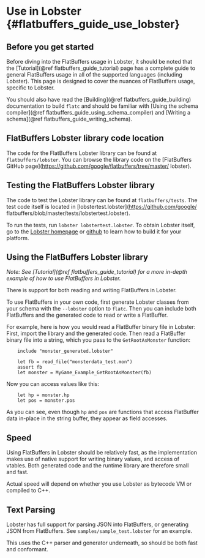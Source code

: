 Use in Lobster {#flatbuffers_guide_use_lobster}
==============

## Before you get started

Before diving into the FlatBuffers usage in Lobster, it should be noted that the
[Tutorial](@ref flatbuffers_guide_tutorial) page has a complete guide to general
FlatBuffers usage in all of the supported languages (including Lobster). This
page is designed to cover the nuances of FlatBuffers usage, specific to
Lobster.

You should also have read the [Building](@ref flatbuffers_guide_building)
documentation to build `flatc` and should be familiar with
[Using the schema compiler](@ref flatbuffers_guide_using_schema_compiler) and
[Writing a schema](@ref flatbuffers_guide_writing_schema).

## FlatBuffers Lobster library code location

The code for the FlatBuffers Lobster library can be found at
`flatbuffers/lobster`. You can browse the library code on the
[FlatBuffers GitHub page](https://github.com/google/flatbuffers/tree/master/
lobster).

## Testing the FlatBuffers Lobster library

The code to test the Lobster library can be found at `flatbuffers/tests`.
The test code itself is located in [lobstertest.lobster](https://github.com/google/
flatbuffers/blob/master/tests/lobstertest.lobster).

To run the tests, run `lobster lobstertest.lobster`. To obtain Lobster itself,
go to the [Lobster homepage](http://strlen.com/lobster) or
[github](https://github.com/aardappel/lobster) to learn how to build it for your
platform.

## Using the FlatBuffers Lobster library

*Note: See [Tutorial](@ref flatbuffers_guide_tutorial) for a more in-depth
example of how to use FlatBuffers in Lobster.*

There is support for both reading and writing FlatBuffers in Lobster.

To use FlatBuffers in your own code, first generate Lobster classes from your
schema with the `--lobster` option to `flatc`. Then you can include both
FlatBuffers and the generated code to read or write a FlatBuffer.

For example, here is how you would read a FlatBuffer binary file in Lobster:
First, import the library and the generated code. Then read a FlatBuffer binary
file into a string, which you pass to the `GetRootAsMonster` function:

~~~~~~~~~~~~~~~~~~~~~~~~~~~~~~~~~~~~~~~~~~~~~~~~~~~~~~~~~~~~~~~~~~{.lobster}
    include "monster_generated.lobster"

    let fb = read_file("monsterdata_test.mon")
    assert fb
    let monster = MyGame_Example_GetRootAsMonster(fb)
~~~~~~~~~~~~~~~~~~~~~~~~~~~~~~~~~~~~~~~~~~~~~~~~~~~~~~~~~~~~~~~~~~

Now you can access values like this:

~~~~~~~~~~~~~~~~~~~~~~~~~~~~~~~~~~~~~~~~~~~~~~~~~~~~~~~~~~~~~~~~~~{.lobster}
    let hp = monster.hp
    let pos = monster.pos
~~~~~~~~~~~~~~~~~~~~~~~~~~~~~~~~~~~~~~~~~~~~~~~~~~~~~~~~~~~~~~~~~~

As you can see, even though `hp` and `pos` are functions that access FlatBuffer
data in-place in the string buffer, they appear as field accesses.

## Speed

Using FlatBuffers in Lobster should be relatively fast, as the implementation
makes use of native support for writing binary values, and access of vtables.
Both generated code and the runtime library are therefore small and fast.

Actual speed will depend on whether you use Lobster as bytecode VM or compiled to
C++.

## Text Parsing

Lobster has full support for parsing JSON into FlatBuffers, or generating
JSON from FlatBuffers. See `samples/sample_test.lobster` for an example.

This uses the C++ parser and generator underneath, so should be both fast and
conformant.

<br>
